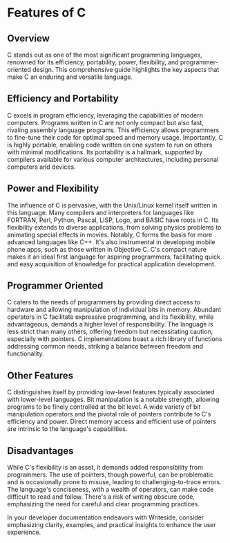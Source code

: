 # Features of C

## Overview

C stands out as one of the most significant programming languages, renowned for its efficiency, portability, power,
flexibility, and programmer-oriented design. This comprehensive guide highlights the key aspects that make C an enduring
and versatile language.

## Efficiency and Portability

C excels in program efficiency, leveraging the capabilities of modern computers. Programs written in C are not only
compact but also fast, rivaling assembly language programs. This efficiency allows programmers to fine-tune their code
for optimal speed and memory usage. Importantly, C is highly portable, enabling code written on one system to run on
others with minimal modifications. Its portability is a hallmark, supported by compilers available for various computer
architectures, including personal computers and devices.

## Power and Flexibility

The influence of C is pervasive, with the Unix/Linux kernel itself written in this language. Many compilers and
interpreters for languages like FORTRAN, Perl, Python, Pascal, LISP, Logo, and BASIC have roots in C. Its flexibility
extends to diverse applications, from solving physics problems to animating special effects in movies. Notably, C forms
the basis for more advanced languages like C++. It's also instrumental in developing mobile phone apps, such as those
written in Objective C. C's compact nature makes it an ideal first language for aspiring programmers, facilitating quick
and easy acquisition of knowledge for practical application development.

## Programmer Oriented

C caters to the needs of programmers by providing direct access to hardware and allowing manipulation of individual bits
in memory. Abundant operators in C facilitate expressive programming, and its flexibility, while advantageous, demands a
higher level of responsibility. The language is less strict than many others, offering freedom but necessitating
caution, especially with pointers. C implementations boast a rich library of functions addressing common needs, striking
a balance between freedom and functionality.

## Other Features

C distinguishes itself by providing low-level features typically associated with lower-level languages. Bit manipulation
is a notable strength, allowing programs to be finely controlled at the bit level. A wide variety of bit manipulation
operators and the pivotal role of pointers contribute to C's efficiency and power. Direct memory access and efficient
use of pointers are intrinsic to the language's capabilities.

## Disadvantages

While C's flexibility is an asset, it demands added responsibility from programmers. The use of pointers, though
powerful, can be problematic and is occasionally prone to misuse, leading to challenging-to-trace errors. The language's
conciseness, with a wealth of operators, can make code difficult to read and follow. There's a risk of writing obscure
code, emphasizing the need for careful and clear programming practices.

In your developer documentation endeavors with Writeside, consider emphasizing clarity, examples, and practical insights
to enhance the user experience.